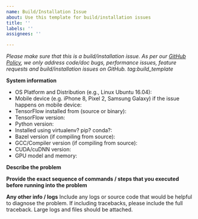 ```yaml
---
name: Build/Installation Issue
about: Use this template for build/installation issues
title: ''
labels: ''
assignees: ''

---
```


<em>Please make sure that this is a build/installation issue. As per our [GitHub Policy](https://github.com/tensorflow/tensorflow/blob/master/ISSUES.md), we only address code/doc bugs, performance issues, feature requests and build/installation issues on GitHub. tag:build_template</em>

**System information**
- OS Platform and Distribution (e.g., Linux Ubuntu 16.04):
- Mobile device (e.g. iPhone 8, Pixel 2, Samsung Galaxy) if the issue happens on mobile device:
- TensorFlow installed from (source or binary):
- TensorFlow version:
- Python version:
- Installed using virtualenv? pip? conda?:
- Bazel version (if compiling from source):
- GCC/Compiler version (if compiling from source):
- CUDA/cuDNN version:
- GPU model and memory:



**Describe the problem**

**Provide the exact sequence of commands / steps that you executed before running into the problem**


**Any other info / logs**
Include any logs or source code that would be helpful to diagnose the problem. If including tracebacks, please include the full traceback. Large logs and files should be attached.

